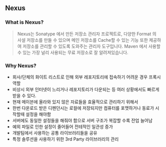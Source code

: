 ## Nexus
### What is Nexus?
> Nexus는 Sonatype 에서 만든 저장소 관리자 프로젝트로, 다양한 Format 의 사설 저장소를 만들 수 있으며 메인 저장소를 Cache할 수 있는 기능 또한 제공하여 저장소를 관리할 수 있도록 도와주는 관리자 도구입니다. Maven 에서 사용할 수 있는 가장 널리 사용되는 무료 저장소로 잘 알려져있습니다.

### Why Nexus?
- 회사/단체의 화이트 리스트로 인해 외부 레포지토리에 접속하기 어려운 경우 프록시 역할
- 비상시 외부 인터넷이 느리거나 레포지토리가 다운되는 등 여러 상황에서도 빠르게 받을 수 있다.
- 현재 메이븐에 올라와 있지 않은 자료들을 효율적으로 관리하기 위해서
- 한번 다운로드 받은 디펜던시는 로컬에 저장되지만 컴퓨터를 포맷하거나 동료가 시작할때 설정을 해야함
- 서버에도 동일한 설정들을 해줘야 함으로 서버 구조가 복잡할 수록 잔업 늘어남
- 예외 파일로 인한 설정이 줄어들어 전테적인 일관성 증가
- 개발팀에서 사용하는 공통 라이브러리들을 공유
- 특정 솔루션을 사용하기 위한 3rd Party 라이브러리의 관리
